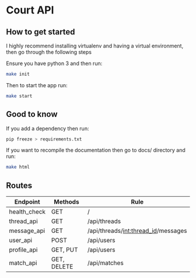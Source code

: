 # Court API

## How to get started

I highly recommend installing virtualenv and having a virtual environment, then
go through the following steps

Ensure you have python 3 and then run:
```bash
make init
```

Then to start the app run:
```bash
make start
```

## Good to know

If you add a dependency then run:
```bash
pip freeze > requirements.txt
```

If you want to recompile the documentation then go to docs/ directory and run:
```bash
make html
```

## Routes

|Endpoint     |Methods           |Rule
|------------ |----------------  |-------------------------------------
|health_check |GET               |/
|thread_api   |GET               |/api/threads
|message_api  |GET               |/api/threads/<int:thread_id>/messages
|user_api     |POST              |/api/users
|profile_api  |GET, PUT          |/api/users
|match_api    |GET, DELETE       |/api/matches
